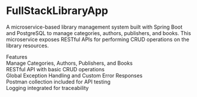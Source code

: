 # FullStackLibraryApp

A microservice-based library management system built with Spring Boot and PostgreSQL to manage categories, authors, publishers, and books. This microservice exposes RESTful APIs for performing CRUD operations on the library resources.  
  
Features  
Manage Categories, Authors, Publishers, and Books  
RESTful API with basic CRUD operations  
Global Exception Handling and Custom Error Responses  
Postman collection included for API testing  
Logging integrated for traceability  
